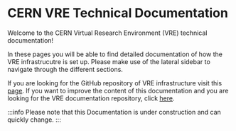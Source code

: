 # CERN VRE Technical Documentation


Welcome to the CERN Virtual Research Environment (VRE) technical documentation!

In these pages you will be able to find detailed documentation of how the VRE infrastrucutre is set up. Please make use of the lateral sidebar to navigate through the different sections.

If you are looking for the GitHub repository of VRE infrastructure visit this [page](https://github.com/vre-hub/vre). If you want to improve the content of this documentation and you are looking for the VRE documentation repository, click [here](https://github.com/vre-hub/vre-hub.github.io).

:::info
Please note that this Documentation is under construction and can quickly change.
:::